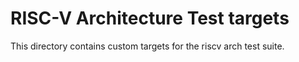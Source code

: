 # RISC-V Architecture Test targets

This directory contains custom targets for the riscv arch test suite.

